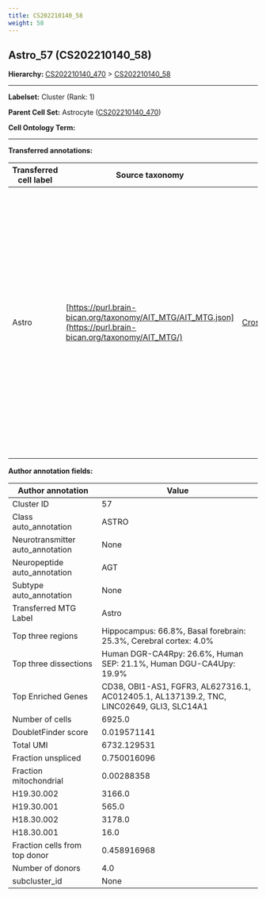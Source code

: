 ```yaml
---
title: CS202210140_58
weight: 58
---
```

## Astro_57 (CS202210140_58)
<b>Hierarchy: </b>
[CS202210140_470](../CS202210140_470) >
[CS202210140_58](../CS202210140_58)

---


**Labelset:** Cluster (Rank: 1)

**Parent Cell Set:** Astrocyte ([CS202210140_470](../CS202210140_470))



**Cell Ontology Term:** 

[MARKER GENES.]: #


---

[TRANSFERRED ANNOTATIONS.]: #


**Transferred annotations:**

| Transferred cell label | Source taxonomy | Source node accession | Algorithm name | Comment |
|------------------------|-----------------|-----------------------|----------------|---------|
|Astro|[https://purl.brain-bican.org/taxonomy/AIT_MTG/AIT_MTG.json](https://purl.brain-bican.org/taxonomy/AIT_MTG/)|[CrossArea_subclass:e47396020a](https://purl.brain-bican.org/taxonomy/AIT_MTG/CrossArea_subclass_e47396020a)||We performed PCA (50 components) on our full dataset, trained a random forest classifier (scikit-learn, class_ weight=‘balanced’, max_depth=50) on the MTG labels, and then predicted labels for all cells. We labeled each cluster with the mode of its constituent cells if two conditions were met: more than 0.8 of predicted labels matched the mode, and the mean probability of these pre- dictions was greater than 0.8.|

[AUTHOR ANNOTATION FIELDS.]: #


**Author annotation fields:**

| Author annotation | Value |
|-------------------|-------|
|Cluster ID|57|
|Class auto_annotation|ASTRO|
|Neurotransmitter auto_annotation|None|
|Neuropeptide auto_annotation|AGT|
|Subtype auto_annotation|None|
|Transferred MTG Label|Astro|
|Top three regions|Hippocampus: 66.8%, Basal forebrain: 25.3%, Cerebral cortex: 4.0%|
|Top three dissections|Human DGR-CA4Rpy: 26.6%, Human SEP: 21.1%, Human DGU-CA4Upy: 19.9%|
|Top Enriched Genes|CD38, OBI1-AS1, FGFR3, AL627316.1, AC012405.1, AL137139.2, TNC, LINC02649, GLI3, SLC14A1|
|Number of cells|6925.0|
|DoubletFinder score|0.019571141|
|Total UMI|6732.129531|
|Fraction unspliced|0.750016096|
|Fraction mitochondrial|0.00288358|
|H19.30.002|3166.0|
|H19.30.001|565.0|
|H18.30.002|3178.0|
|H18.30.001|16.0|
|Fraction cells from top donor|0.458916968|
|Number of donors|4.0|
|subcluster_id|None|
